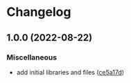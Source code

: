 # Changelog

## 1.0.0 (2022-08-22)


### Miscellaneous

* add initial libraries and files ([ce5a17d](https://github.com/niikkiin/nextjs-typescript-chakra-ui-template/commit/ce5a17d959639d0cd61b531abdba23c70ee62045))
